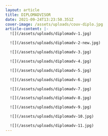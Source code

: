 ```yaml
---
layout: article
title: DIPLOMADVISOR
date: 2021-09-24T13:23:50.351Z
cover-image: /assets/uploads/couv-diplo.jpg
article-content: |-
  ![](/assets/uploads/diplomadv-1.jpg)

  ![](/assets/uploads/diplomadv-2-new.jpg)

  ![](/assets/uploads/diplomadv-3.jpg)

  ![](/assets/uploads/diplomadv-4.jpg)

  ![](/assets/uploads/diplomadv-5.jpg)

  ![](/assets/uploads/diplomadv-6.jpg)

  ![](/assets/uploads/diplomadv-7.jpg)

  ![](/assets/uploads/diplomadv-8.jpg)

  ![](/assets/uploads/diplomadv-9.jpg)

  ![](/assets/uploads/diplomadv-10.jpg)

  ![](/assets/uploads/diplomadv-11.jpg)
---
```

